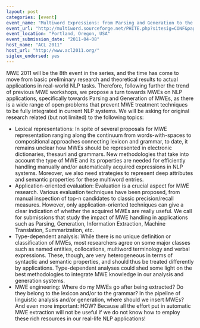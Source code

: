 ```yaml
---
layout: post
categories: [event]
event_name: "Multiword Expressions: from Parsing and Generation to the Real World (MWE 2011)"
event_url: "http://multiword.sourceforge.net/PHITE.php?sitesig=CONF&page=CONF_20_MWE_2011___lb__ACL__rb__"
event_location: "Portland, Oregon, USA"
event_submission_date: "2011-04-08"
host_name: "ACL 2011"
host_url: "http://www.acl2011.org/"
siglex_endorsed: yes
---
```

MWE 2011 will be the 8th event in the series, and the time has come to move from basic preliminary research and theoretical results to actual applications in real-world NLP tasks. Therefore, following further the trend of previous MWE workshops, we propose a turn towards MWEs on NLP applications, specifically towards Parsing and Generation of MWEs, as there is a wide range of open problems that prevent MWE treatment techniques to be fully integrated in current NLP systems. We will be asking for original research related (but not limited) to the following topics:

* Lexical representations: In spite of several proposals for MWE representation ranging along the continuum from words-with-spaces to compositional approaches connecting lexicon and grammar, to date, it remains unclear how MWEs should be represented in electronic dictionaries, thesauri and grammars. New methodologies that take into account the type of MWE and its properties are needed for efficiently handling manually and/or automatically acquired expressions in NLP systems. Moreover, we also need strategies to represent deep attributes and semantic properties for these multiword entries.
* Application-oriented evaluation: Evaluation is a crucial aspect for MWE research. Various evaluation techniques have been proposed, from manual inspection of top-n candidates to classic precision/recall measures. However, only application-oriented techniques can give a clear indication of whether the acquired MWEs are really useful. We call for submissions that study the impact of MWE handling in applications such as Parsing, Generation, Information Extraction, Machine Translation, Summarization, etc.
* Type-dependent analysis: While there is no unique definition or classification of MWEs, most researchers agree on some major classes such as named entities, collocations, multiword terminology and verbal expressions. These, though, are very heterogeneous in terms of syntactic and semantic properties, and should thus be treated differently by applications. Type-dependent analyses could shed some light on the best methodologies to integrate MWE knowledge in our analysis and generation systems.
* MWE engineering: Where do my MWEs go after being extracted? Do they belong to the lexicon and/or to the grammar? In the pipeline of linguistic analysis and/or generation, where should we insert MWEs? And even more important: HOW? Because all the effort put in automatic MWE extraction will not be useful if we do not know how to employ these rich resources in our real-life NLP applications!
